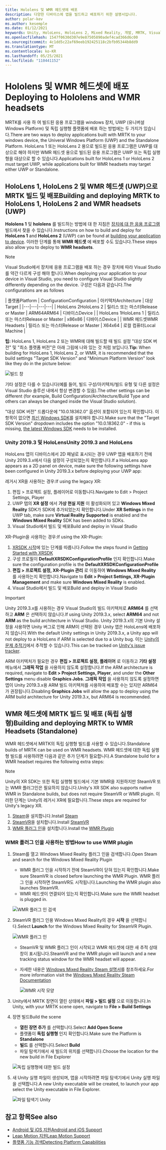 ```yaml
---
title: Hololens 및 WMR 헤드셋에 배포
description: 다양한 디바이스에 앱을 빌드하고 배포하기 위한 설명서입니다.
author: polar-kev
ms.author: kesemple
ms.date: 01/12/2021
keywords: Unity, HoloLens, HoloLens 2, Mixed Reality, 개발, MRTK, Visual Studio
ms.openlocfilehash: 1547f0630d307e9e87505890adef4cad366d6c00
ms.sourcegitcommit: 4c1dd5c22af69eeb192425118c2bfb95344b8dd9
ms.translationtype: MT
ms.contentlocale: ko-KR
ms.lasthandoff: 05/25/2021
ms.locfileid: "110441152"
---
```

# <a name="deploying-to-hololens-and-wmr-headsets"></a><span data-ttu-id="48e85-104">Hololens 및 WMR 헤드셋에 배포</span><span class="sxs-lookup"><span data-stu-id="48e85-104">Deploying to Hololens and WMR headsets</span></span>

<span data-ttu-id="48e85-105">MRTK를 사용 하 여 빌드된 응용 프로그램을 windows 장치, UWP (유니버설 Windows Platform) 및 독립 실행형 플랫폼에 배포 하는 방법에는 두 가지가 있습니다.</span><span class="sxs-lookup"><span data-stu-id="48e85-105">There are two ways to deploy applications built with MRTK to your windows device, the Univeral Windows Platform (UWP) and the Standalone Platform.</span></span> <span data-ttu-id="48e85-106">HoloLens 1 또는 HoloLens 2 용으로 빌드된 응용 프로그램은 UWP를 대상으로 해야 하지만 WMR 헤드셋 용으로 빌드된 응용 프로그램은 UWP 또는 독립 실행형을 대상으로 할 수 있습니다.</span><span class="sxs-lookup"><span data-stu-id="48e85-106">Applications built for HoloLens 1 or HoloLens 2 must target UWP, while applications built for WMR headsets may target either UWP or Standalone.</span></span>

## <a name="building-and-deploying-mrtk-to-hololens-1-hololens-2-and-wmr-headsets-uwp"></a><span data-ttu-id="48e85-107">HoloLens 1, HoloLens 2 및 WMR 헤드셋 (UWP)으로 MRTK 빌드 및 배포</span><span class="sxs-lookup"><span data-stu-id="48e85-107">Building and deploying MRTK to HoloLens 1, HoloLens 2 and WMR headsets (UWP)</span></span>

<span data-ttu-id="48e85-108">**Hololens 1** 및 **hololens** 를 빌드하는 방법에 대 한 지침은 [장치에 대 한 응용 프로그램](/windows/mixed-reality/mrlearning-base-ch1#build-your-application-to-your-device)빌드에서 찾을 수 있습니다.</span><span class="sxs-lookup"><span data-stu-id="48e85-108">Instructions on how to build and deploy for **HoloLens 1** and **HoloLens 2** (UWP) can be found at [building your application to device](/windows/mixed-reality/mrlearning-base-ch1#build-your-application-to-your-device).</span></span> <span data-ttu-id="48e85-109">이러한 단계를 통해 **WMR 헤드셋** 에 배포할 수도 있습니다.</span><span class="sxs-lookup"><span data-stu-id="48e85-109">These steps also allow you to deploy to **WMR headsets**.</span></span>

> [!NOTE]
> <span data-ttu-id="48e85-110">Visual Studio에서 장치에 응용 프로그램을 배포 하는 경우 장치에 따라 Visual Studio를 약간 다르게 구성 해야 합니다.</span><span class="sxs-lookup"><span data-stu-id="48e85-110">When deploying your application to your device in Visual Studio, you need to configure Visual Studio slightly differently depending on the device.</span></span> <span data-ttu-id="48e85-111">구성은 다음과 같습니다.</span><span class="sxs-lookup"><span data-stu-id="48e85-111">The configurations are as follows</span></span>
>
>| <span data-ttu-id="48e85-112">플랫폼</span><span class="sxs-lookup"><span data-stu-id="48e85-112">Platform</span></span> | <span data-ttu-id="48e85-113">Configuration</span><span class="sxs-lookup"><span data-stu-id="48e85-113">Configuration</span></span> | <span data-ttu-id="48e85-114">아키텍처</span><span class="sxs-lookup"><span data-stu-id="48e85-114">Architecture</span></span> | <span data-ttu-id="48e85-115">대상</span><span class="sxs-lookup"><span data-stu-id="48e85-115">Target</span></span> |
|---|---|---|---|
| <span data-ttu-id="48e85-116">HoloLens 2</span><span class="sxs-lookup"><span data-stu-id="48e85-116">HoloLens 2</span></span> | <span data-ttu-id="48e85-117">릴리스 또는 마스터</span><span class="sxs-lookup"><span data-stu-id="48e85-117">Release or Master</span></span> | <span data-ttu-id="48e85-118">ARM64</span><span class="sxs-lookup"><span data-stu-id="48e85-118">ARM64</span></span> | <span data-ttu-id="48e85-119">디바이스</span><span class="sxs-lookup"><span data-stu-id="48e85-119">Device</span></span> |
| <span data-ttu-id="48e85-120">HoloLens 1</span><span class="sxs-lookup"><span data-stu-id="48e85-120">HoloLens 1</span></span> | <span data-ttu-id="48e85-121">릴리스 또는 마스터</span><span class="sxs-lookup"><span data-stu-id="48e85-121">Release or Master</span></span> | <span data-ttu-id="48e85-122">x86</span><span class="sxs-lookup"><span data-stu-id="48e85-122">x86</span></span> | <span data-ttu-id="48e85-123">디바이스</span><span class="sxs-lookup"><span data-stu-id="48e85-123">Device</span></span> |
| <span data-ttu-id="48e85-124">WMR 헤드셋</span><span class="sxs-lookup"><span data-stu-id="48e85-124">WMR Headsets</span></span> | <span data-ttu-id="48e85-125">릴리스 또는 마스터</span><span class="sxs-lookup"><span data-stu-id="48e85-125">Release or Master</span></span> | <span data-ttu-id="48e85-126">X64</span><span class="sxs-lookup"><span data-stu-id="48e85-126">x64</span></span> | <span data-ttu-id="48e85-127">로컬 컴퓨터</span><span class="sxs-lookup"><span data-stu-id="48e85-127">Local Machine</span></span> |

<span data-ttu-id="48e85-128">**팁:** HoloLens 1, HoloLens 2 또는 WMR에 대해 빌드할 때 빌드 설정 "대상 SDK 버전" 및 "최소 플랫폼 버전"은 아래 그림에 나와 있는 것 처럼 보입니다.</span><span class="sxs-lookup"><span data-stu-id="48e85-128">**Tip:** When building for HoloLens 1, HoloLens 2, or WMR, it is recommended that the build settings "Target SDK Version" and "Minimum Platform Version" look like they do in the picture below:</span></span>

![빌드 창](../features/images/getting-started/BuildWindow.png)

<span data-ttu-id="48e85-130">기타 설정은 다를 수 있습니다(예를 들어, 빌드 구성/아키텍처/빌드 유형 및 다른 설정은 Visual Studio 솔루션 내에서 항상 변경할 수 있음).</span><span class="sxs-lookup"><span data-stu-id="48e85-130">The other settings can be different (for example, Build Configuration/Architecture/Build Type and others can always be changed inside the Visual Studio solution).</span></span>

<span data-ttu-id="48e85-131">"대상 SDK 버전" 드롭다운에 "10.0.18362.0" 옵션이 포함되어 있는지 확인합니다. 이 항목이 없으면 [최신 Windows SDK](https://developer.microsoft.com/windows/downloads/windows-10-sdk)를 설치해야 합니다.</span><span class="sxs-lookup"><span data-stu-id="48e85-131">Make sure that the "Target SDK Version" dropdown includes the option "10.0.18362.0" - if this is missing, [the latest Windows SDK](https://developer.microsoft.com/windows/downloads/windows-10-sdk) needs to be installed.</span></span>

### <a name="unity-20193-and-hololens"></a><span data-ttu-id="48e85-132">Unity 2019.3 및 HoloLens</span><span class="sxs-lookup"><span data-stu-id="48e85-132">Unity 2019.3 and HoloLens</span></span>

<span data-ttu-id="48e85-133">HoloLens 앱이 디바이스에서 2D 패널로 표시되는 경우 UWP 앱을 배포하기 전에 Unity 2019.3.x에서 다음 설정이 구성되었는지 확인합니다.</span><span class="sxs-lookup"><span data-stu-id="48e85-133">If a HoloLens app appears as a 2D panel on device, make sure the following settings have been configured in Unity 2019.3.x before deploying your UWP app:</span></span>

<span data-ttu-id="48e85-134">레거시 XR을 사용하는 경우:</span><span class="sxs-lookup"><span data-stu-id="48e85-134">If using the legacy XR:</span></span>

1. <span data-ttu-id="48e85-135">편집 > 프로젝트 설정, 플레이어로 이동합니다.</span><span class="sxs-lookup"><span data-stu-id="48e85-135">Navigate to Edit > Project Settings, Player</span></span>
1. <span data-ttu-id="48e85-136">UWP 탭의 **XR 설정** 에서 **가상 현실 지원** 이 활성화되어 있고 **Windows Mixed Reality** SDK가 SDK에 추가되었는지 확인합니다.</span><span class="sxs-lookup"><span data-stu-id="48e85-136">Under **XR Settings** in the UWP tab, make sure **Virtual Reality Supported** is enabled and the **Windows Mixed Reality** SDK has been added to SDKs.</span></span>
1. <span data-ttu-id="48e85-137">Visual Studio에서 빌드 및 배포</span><span class="sxs-lookup"><span data-stu-id="48e85-137">Build and deploy in Visual Studio</span></span>

<span data-ttu-id="48e85-138">XR-Plugin을 사용하는 경우:</span><span class="sxs-lookup"><span data-stu-id="48e85-138">If using the XR-Plugin:</span></span>

1. <span data-ttu-id="48e85-139">[XRSDK 시작](../configuration/getting-started-with-mrtk-and-xrsdk.md)에 있는 단계를 따릅니다.</span><span class="sxs-lookup"><span data-stu-id="48e85-139">Follow the steps found in [Getting Started with XRSDK](../configuration/getting-started-with-mrtk-and-xrsdk.md)</span></span>
1. <span data-ttu-id="48e85-140">구성 프로필이 **DefaultXRSDKConfigurationProfile** 인지 확인합니다.</span><span class="sxs-lookup"><span data-stu-id="48e85-140">Make sure the configuration profile is the **DefaultXRSDKConfigurationProfile**</span></span>
1. <span data-ttu-id="48e85-141">**편집 > 프로젝트 설정, XR-Plugin 관리** 로 이동하여 **Windows Mixed Reality** 를 사용하는지 확인합니다.</span><span class="sxs-lookup"><span data-stu-id="48e85-141">Navigate to **Edit > Project Settings, XR-Plugin Management** and make sure **Windows Mixed Reality** is enabled.</span></span>
1. <span data-ttu-id="48e85-142">Visual Studio에서 빌드 및 배포</span><span class="sxs-lookup"><span data-stu-id="48e85-142">Build and deploy in Visual Studio</span></span>

>[!IMPORTANT]
> <span data-ttu-id="48e85-143">Unity 2019.3.x를 사용하는 경우 Visual Studio의 빌드 아키텍처로 **ARM64** 를 선택하고 **ARM** 은 선택하지 않습니다.</span><span class="sxs-lookup"><span data-stu-id="48e85-143">If using Unity 2019.3.x, select **ARM64** and not **ARM** as the build architecture in Visual Studio.</span></span> <span data-ttu-id="48e85-144">Unity 2019.3.x의 기본 Unity 설정을 사용하면 Unity 버그로 인해 ARM이 선택된 경우 Unity 앱은 HoloLens에 배포하지 않습니다.</span><span class="sxs-lookup"><span data-stu-id="48e85-144">With the default Unity settings in Unity 2019.3.x, a Unity app will not deploy to a HoloLens if ARM is selected due to a Unity bug.</span></span> <span data-ttu-id="48e85-145">이는 [Unity의 문제 추적기](https://issuetracker.unity3d.com/issues/enabling-graphics-jobs-in-2019-dot-3-x-results-in-a-crash-or-nothing-rendering-on-hololens-2)에서 추적할 수 있습니다.</span><span class="sxs-lookup"><span data-stu-id="48e85-145">This can be tracked on [Unity's issue tracker](https://issuetracker.unity3d.com/issues/enabling-graphics-jobs-in-2019-dot-3-x-results-in-a-crash-or-nothing-rendering-on-hololens-2).</span></span>
>
> <span data-ttu-id="48e85-146">ARM 아키텍처가 필요한 경우 **편집 > 프로젝트 설정, 플레이어** 로 이동하고 **기타 설정** 메뉴에서 **그래픽 작업** 을 사용하지 않도록 설정합니다.</span><span class="sxs-lookup"><span data-stu-id="48e85-146">If the ARM architecture is required, navigate to **Edit > Project Settings, Player**, and under the **Other Settings** menu disable **Graphics Jobs**.</span></span> <span data-ttu-id="48e85-147">**그래픽 작업** 을 사용하지 않도록 설정하면 앱이 Unity 2019.3.x용 ARM 빌드 아키텍처를 사용하여 배포할 수는 있지만 ARM64가 권장됩니다.</span><span class="sxs-lookup"><span data-stu-id="48e85-147">Disabling **Graphics Jobs** will allow the app to deploy using the ARM build architecture for Unity 2019.3.x, but ARM64 is recommended.</span></span>

## <a name="building-and-deploying-mrtk-to-wmr-headsets-standalone"></a><span data-ttu-id="48e85-148">WMR 헤드셋에 MRTK 빌드 및 배포 (독립 실행형)</span><span class="sxs-lookup"><span data-stu-id="48e85-148">Building and deploying MRTK to WMR Headsets (Standalone)</span></span>

<span data-ttu-id="48e85-149">WMR 헤드셋에서 MRTK의 독립 실행형 빌드를 사용할 수 있습니다.</span><span class="sxs-lookup"><span data-stu-id="48e85-149">Standalone builds of MRTK can be used on WMR headsets.</span></span> <span data-ttu-id="48e85-150">WMR 헤드셋에 대한 독립 실행형 빌드를 사용하려면 다음과 같은 추가 단계가 필요합니다.</span><span class="sxs-lookup"><span data-stu-id="48e85-150">A Standalone build for a WMR headset requires the following extra steps:</span></span>

> [!NOTE]
> <span data-ttu-id="48e85-151">Unity의 XR SDK는 또한 독립 실행형 빌드에서 기본 WMR을 지원하지만 SteamVR 또는 WMR 플러그인은 필요하지 않습니다.</span><span class="sxs-lookup"><span data-stu-id="48e85-151">Unity's XR SDK also supports native WMR in Standalone builds, but does not require SteamVR or WMR plugin.</span></span> <span data-ttu-id="48e85-152">이러한 단계는 Unity의 레거시 XR에 필요합니다.</span><span class="sxs-lookup"><span data-stu-id="48e85-152">These steps are required for Unity's legacy XR.</span></span>

1. <span data-ttu-id="48e85-153">[Steam](https://store.steampowered.com/about/)을 설치합니다.</span><span class="sxs-lookup"><span data-stu-id="48e85-153">Install [Steam](https://store.steampowered.com/about/)</span></span>
1. <span data-ttu-id="48e85-154">[SteamVR](https://store.steampowered.com/app/250820/SteamVR/)을 설치합니다.</span><span class="sxs-lookup"><span data-stu-id="48e85-154">Install [SteamVR](https://store.steampowered.com/app/250820/SteamVR/)</span></span>
1. <span data-ttu-id="48e85-155">[WMR 플러그 인](https://store.steampowered.com/app/719950/Windows_Mixed_Reality_for_SteamVR/)을 설치합니다.</span><span class="sxs-lookup"><span data-stu-id="48e85-155">Install the [WMR Plugin](https://store.steampowered.com/app/719950/Windows_Mixed_Reality_for_SteamVR/)</span></span>

### <a name="how-to-use-wmr-plugin"></a><span data-ttu-id="48e85-156">WMR 플러그 인을 사용하는 방법</span><span class="sxs-lookup"><span data-stu-id="48e85-156">How to use WMR plugin</span></span>

1. <span data-ttu-id="48e85-157">Steam를 열고 Windows Mixed Reality 플러그 인을 검색합니다.</span><span class="sxs-lookup"><span data-stu-id="48e85-157">Open Steam and search for the Windows Mixed Reality Plugin</span></span>
    - <span data-ttu-id="48e85-158">WMR 플러그 인을 시작하기 전에 SteamVR이 닫혀 있는지 확인합니다.</span><span class="sxs-lookup"><span data-stu-id="48e85-158">Make sure SteamVR is closed before launching the WMR Plugin.</span></span> <span data-ttu-id="48e85-159">WMR 플러그 인을 시작하면 SteamVR도 시작됩니다.</span><span class="sxs-lookup"><span data-stu-id="48e85-159">Launching the WMR plugin also launches SteamVR.</span></span>
    - <span data-ttu-id="48e85-160">WMR 헤드셋이 연결되어 있는지 확인합니다.</span><span class="sxs-lookup"><span data-stu-id="48e85-160">Make sure the WMR headset is plugged in.</span></span>

    ![WMR 플러그 인 검색](../features/images/build-deploy/WMR/SteamSearchWMRPlugin.png)

1. <span data-ttu-id="48e85-162">SteamVR 플러그 인용 Windows Mixed Reality의 경우 **시작** 을 선택합니다.</span><span class="sxs-lookup"><span data-stu-id="48e85-162">Select **Launch** for the Windows Mixed Reality for SteamVR Plugin.</span></span>

    ![WMR 플러그 인](../features/images/build-deploy/WMR/WMRPlugin.png)

    - <span data-ttu-id="48e85-164">SteamVR 및 WMR 플러그 인이 시작되고 WMR 헤드셋에 대한 새 추적 상태 창이 표시됩니다.</span><span class="sxs-lookup"><span data-stu-id="48e85-164">SteamVR and the WMR plugin will launch and a new tracking status window for the WMR headset will appear.</span></span>
    - <span data-ttu-id="48e85-165">자세한 내용은 [Windows Mixed Reality Steam 설명서](https://support.microsoft.com/help/4053622/windows-10-play-steamvr-games-in-windows-mixed-reality)를 참조하세요.</span><span class="sxs-lookup"><span data-stu-id="48e85-165">For more information visit the [Windows Mixed Reality Steam Documentation](https://support.microsoft.com/help/4053622/windows-10-play-steamvr-games-in-windows-mixed-reality)</span></span>

        ![WMR 시작 모양](../features/images/build-deploy/WMR/WMRPluginActive.png)

1. <span data-ttu-id="48e85-167">Unity에서 MRTK 장면이 열린 상태에서 **파일 > 빌드 설정** 으로 이동합니다.</span><span class="sxs-lookup"><span data-stu-id="48e85-167">In Unity, with your MRTK scene open, navigate to **File > Build Settings**</span></span>

1. <span data-ttu-id="48e85-168">장면 빌드</span><span class="sxs-lookup"><span data-stu-id="48e85-168">Build the scene</span></span>
    - <span data-ttu-id="48e85-169">**열린 장면 추가** 를 선택합니다.</span><span class="sxs-lookup"><span data-stu-id="48e85-169">Select **Add Open Scene**</span></span>
    - <span data-ttu-id="48e85-170">플랫폼이 **독립 실행형** 인지 확인합니다.</span><span class="sxs-lookup"><span data-stu-id="48e85-170">Make sure the Platform is **Standalone**</span></span>
    - <span data-ttu-id="48e85-171">**빌드** 를 선택합니다.</span><span class="sxs-lookup"><span data-stu-id="48e85-171">Select **Build**</span></span>
    - <span data-ttu-id="48e85-172">파일 탐색기에서 새 빌드의 위치를 선택합니다.</span><span class="sxs-lookup"><span data-stu-id="48e85-172">Choose the location for the new build in File Explorer</span></span>

    ![독립 실행형에 대한 빌드 설정](../features/images/build-deploy/WMR/BuildSettingsStandaloneUnity.png)

1. <span data-ttu-id="48e85-174">새 Unity 실행 파일이 생성되며, 앱을 시작하려면 파일 탐색기에서 Unity 실행 파일을 선택합니다.</span><span class="sxs-lookup"><span data-stu-id="48e85-174">A new Unity executable will be created, to launch your app select the Unity executable in File Explorer.</span></span>

    ![파일 탐색기 Unity](../features/images/build-deploy/WMR/FileExplorerUnityExe.png)

## <a name="see-also"></a><span data-ttu-id="48e85-176">참고 항목</span><span class="sxs-lookup"><span data-stu-id="48e85-176">See also</span></span>

- [<span data-ttu-id="48e85-177">Android 및 iOS 지원</span><span class="sxs-lookup"><span data-stu-id="48e85-177">Android and iOS Support</span></span>](using-ar-foundation.md)
- [<span data-ttu-id="48e85-178">Leap Motion 지원</span><span class="sxs-lookup"><span data-stu-id="48e85-178">Leap Motion Support</span></span>](leap-motion-mrtk.md)
- [<span data-ttu-id="48e85-179">플랫폼 기능 검색</span><span class="sxs-lookup"><span data-stu-id="48e85-179">Detecting Platform Capabilities</span></span>](detecting-platform-capabilities.md)